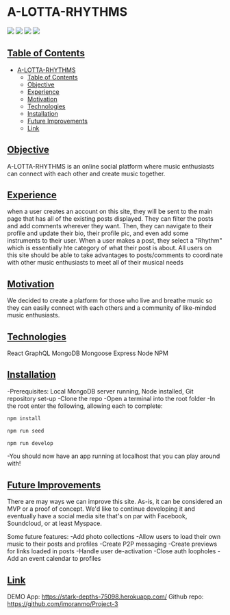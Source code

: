 # A-LOTTA-RHYTHMS
![](https://img.shields.io/badge/MongoDB-4EA94B?style=for-the-badge&logo=mongodb&logoColor=white)
![](https://img.shields.io/badge/Express.js-404D59?style=for-the-badge)
![](https://img.shields.io/badge/React-20232A?style=for-the-badge&logo=react&logoColor=61DAFB)
![](https://img.shields.io/badge/Node.js-43853D?style=for-the-badge&logo=node.js&logoColor=white)

## <ins>Table of Contents</ins>
- [A-LOTTA-RHYTHMS](#a-lotta-rhythms)
  - [<ins>Table of Contents</ins>](#instable-of-contentsins)
  - [<ins>Objective</ins>](#insobjectiveins)
  - [<ins>Experience</ins>](#insexperienceins)
  - [<ins>Motivation</ins>](#insmotivationins)
  - [<ins>Technologies</ins>](#instechnologiesins)
  - [<ins>Installation</ins>](#insinstallationins)
  - [<ins>Future Improvements</ins>](#insfuture-improvementsins)
  - [<ins>Link</ins>](#inslinkins)


## <ins>Objective</ins>

A-LOTTA-RHYTHMS is an online social platform where music enthusiasts can connect with each other and create music together. 


## <ins>Experience</ins>

when a user creates an account on this site, they will be sent to the main page that has all of the existing posts displayed. They can filter the posts and add comments wherever they want. Then, they can navigate to their profile and update their bio, their profile pic, and even add some instruments to their user. When a user makes a post, they select a "Rhythm" which is essentially hte category of what their post is about. All users on this site should be able to take advantages to posts/comments to coordinate with other music enthusiasts to meet all of their musical needs

## <ins>Motivation</ins>

We decided to create a platform for those who live and breathe music so they can easily connect with each others and a community of like-minded music enthusiasts. 


## <ins>Technologies</ins>
React
GraphQL
MongoDB
Mongoose
Express
Node
NPM

## <ins>Installation</ins>
-Prerequisites: Local MongoDB server running, Node installed, Git repository set-up
-Clone the repo
-Open a terminal into the root folder
-In the root enter the following, allowing each to complete: 
 ```md
 npm install
 ```
  ```md
npm run seed
 ```
  ```md
npm run develop
 ```

 -You should now have an app running at localhost that you can play around with!


## <ins>Future Improvements</ins>

There are may ways we can improve this site. As-is, it can be considered an MVP or a proof of concept. We'd like to continue developing it and eventually have a social media site that's on par with Facebook, Soundcloud, or at least Myspace. 

Some future features:
-Add photo collections
-Allow users to load their own music to their posts and profiles
-Create P2P messaging
-Create previews for links loaded in posts
-Handle user de-activation
-Close auth loopholes
-Add an event calendar to profiles


## <ins>Link</ins>

DEMO App: https://stark-depths-75098.herokuapp.com/
Github repo: https://github.com/imoranmo/Project-3
